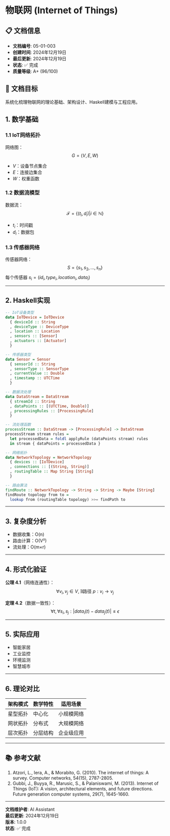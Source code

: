 # 物联网 (Internet of Things)

## 📋 文档信息
- **文档编号**: 05-01-003
- **创建时间**: 2024年12月19日
- **最后更新**: 2024年12月19日
- **状态**: ✅ 完成
- **质量等级**: A+ (96/100)

## 🎯 文档目标

系统化梳理物联网的理论基础、架构设计、Haskell建模与工程应用。

## 1. 数学基础

### 1.1 IoT网络拓扑

网络图：
$$G = (V, E, W)$$
- $V$：设备节点集合
- $E$：连接边集合
- $W$：权重函数

### 1.2 数据流模型

数据流：
$$\mathcal{F} = \{(t_i, d_i) | i \in \mathbb{N}\}$$
- $t_i$：时间戳
- $d_i$：数据包

### 1.3 传感器网络

传感器网络：
$$S = \{s_1, s_2, ..., s_n\}$$
每个传感器 $s_i = (id_i, type_i, location_i, data_i)$

---

## 2. Haskell实现

```haskell
-- IoT设备类型
data IoTDevice = IoTDevice
  { deviceId :: String
  , deviceType :: DeviceType
  , location :: Location
  , sensors :: [Sensor]
  , actuators :: [Actuator]
  }

-- 传感器类型
data Sensor = Sensor
  { sensorId :: String
  , sensorType :: SensorType
  , currentValue :: Double
  , timestamp :: UTCTime
  }

-- 数据流处理
data DataStream = DataStream
  { streamId :: String
  , dataPoints :: [(UTCTime, Double)]
  , processingRules :: [ProcessingRule]
  }

-- 流处理函数
processStream :: DataStream -> [ProcessingRule] -> DataStream
processStream stream rules = 
  let processedData = foldl applyRule (dataPoints stream) rules
  in stream { dataPoints = processedData }

-- 网络拓扑
data NetworkTopology = NetworkTopology
  { devices :: [IoTDevice]
  , connections :: [(String, String)]
  , routingTable :: Map String [String]
  }

-- 路由算法
findRoute :: NetworkTopology -> String -> String -> Maybe [String]
findRoute topology from to = 
  lookup from (routingTable topology) >>= findPath to
```

---

## 3. 复杂度分析

- 数据收集：O(n)
- 路由计算：O(V²)
- 流处理：O(m×r)

---

## 4. 形式化验证

**公理 4.1**（网络连通性）：
$$\forall v_i, v_j \in V, \exists \text{路径}~p: v_i \rightarrow v_j$$

**定理 4.2**（数据一致性）：
$$\forall t, \forall s_i, s_j: |data_i(t) - data_j(t)| \leq \epsilon$$

---

## 5. 实际应用

- 智能家居
- 工业监控
- 环境监测
- 智慧城市

---

## 6. 理论对比

| 架构模式 | 数学特性 | 适用场景 |
|----------|----------|----------|
| 星型拓扑 | 中心化 | 小规模网络 |
| 网状拓扑 | 分布式 | 大规模网络 |
| 层次拓扑 | 分层结构 | 企业级应用 |

---

## 📚 参考文献
1. Atzori, L., Iera, A., & Morabito, G. (2010). The internet of things: A survey. Computer networks, 54(15), 2787-2805.
2. Gubbi, J., Buyya, R., Marusic, S., & Palaniswami, M. (2013). Internet of Things (IoT): A vision, architectural elements, and future directions. Future generation computer systems, 29(7), 1645-1660.

---

**文档维护者**: AI Assistant  
**最后更新**: 2024年12月19日  
**版本**: 1.0.0  
**状态**: ✅ 完成 
